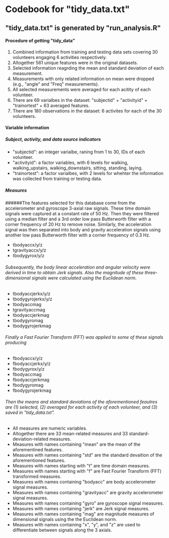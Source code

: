 # Codebook for "tidy_data.txt"
## "tidy_data.txt" is generated by "run_analysis.R"

#### Procedure of getting "tidy_data"
1. Combined information from training and testing data sets covering 30 volunteers engaging 6 activities respectively.
2. Altogether 561 unique features were in the original datasets.
3. Selected information reagrding the mean and standard deviation of each measurement.
4. Measurements with only related information on mean were dropped (e.g., "angle" and "Freq" measurements).
5. All selected measurements were averaged for each acitity of each volunteer.
6. There are 69 varialbes in the dataset: "subjectid" + "activityid" + "trainortest" + 63 averaged features.
7. There are 180 observations in the dataset: 6 activites for each of the 30 volunteers.
 
#### Variable information
##### Subject, activity, and data source indicators
* "subjectid": an integer varialbe, raning from 1 to 30, IDs of each volunteer.
* "activityid": a factor variables, with 6 levels for walking, walking_upstairs, walking_downstairs, sitting, standing, laying.
* "trainortest": a factor varialbes, with 2 levels for whehter the information was collected from training or testing data.

##### Measures
######The features selected for this database come from the accelerometer and gyroscope 3-axial raw signals. These time domain signals were captured at a constant rate of 50 Hz. Then they were filtered using a median filter and a 3rd order low pass Butterworth filter with a corner frequency of 20 Hz to remove noise. Similarly, the acceleration signal was then separated into body and gravity acceleration signals using another low pass Butterworth filter with a corner frequency of 0.3 Hz.
* tbodyaccx/y/z
* tgravityaccx/y/z
* tbodygyrox/y/z

###### Subsequently, the body linear acceleration and angular velocity were derived in time to obtain Jerk signals. Also the magnitude of these three-dimensional signals were calculated using the Euclidean norm. 
* tbodyaccjerkx/y/z
* tbodygyrojerkx/y/z
* tbodyaccmag
* tgravityaccmag
* tbodyaccjerkmag
* tbodygyromag
* tbodygyrojerkmag

###### Finally a Fast Fourier Transform (FFT) was applied to some of these signals producing
* fbodyaccx/y/z
* fbodyaccjerkx/y/z
* fbodygyrox/y/z
* fbodyaccmag
* fbodyaccjerkmag
* fbodygyromag
* fbodygyrojerkmag

###### Then the means and standard deviations of the aforementioned feautres are (1) selected, (2) averaged for each activity of each volunteer, and (3) saved in "tidy_data.txt".
* All measures are numeric variables.
* Altogether there are 33 mean-related measures and 33 standard-deviation-related measures.
* Measures with names containing "mean" are the mean of the aforementined features.
* Measures with names containing "std" are the standard devaition of the aforementioned features.
* Measures with names starting with "t" are time domain measures.
* Measures with names starting with "f" are Fast Fourier Transform (FFT) transformed measures.
* Measures with names containing "bodyacc" are body accelerometer signal measures.
* Measures with names containing "gravityacc" are gravity accelerometer signal measures.
* Measures with names containing "gyro" are gyroscope signal measures.
* Measures with names containing "jerk" are Jerk signal measures.
* Measures with names containing "mag" are magnitude measures of dimensional signals using the the Euclidean norm.
* Measures with names containing "x", "y", and "z" are used to differentiate between signals along the 3 axials. 
